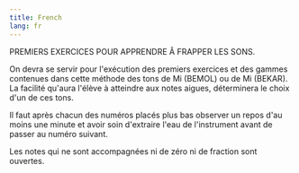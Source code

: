 ```yaml
---
title: French
lang: fr
---
```


PREMIERS EXERCICES POUR APPRENDRE Â FRAPPER LES SONS.

On devra se servir pour l'exécution des premiers exercices et des gammes contenues dans cette méthode des tons de Mi (BEMOL) ou de Mi (BEKAR). La facilité qu'aura l'élève à atteindre aux notes aigues, déterminera le choix d'un de ces tons.

Il faut après chacun des numéros placés plus bas observer un repos d'au moins une minute et avoir soin d'extraire l'eau de l'instrument avant de passer au numéro suivant.

Les notes qui ne sont accompagnées ni de zéro ni de fraction sont ouvertes.
